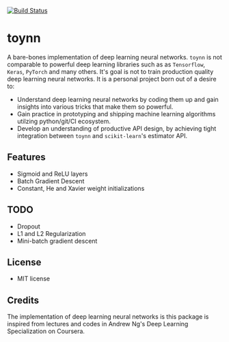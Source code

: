 [![Build Status](https://travis-ci.org/kamran-haider/toyNN.svg?branch=master)](https://travis-ci.org/kamran-haider/toyNN)

toynn
======


A bare-bones implementation of deep learning neural networks. `toynn` is not comparable to powerful deep learning libraries
such as as `Tensorflow`, `Keras`, `PyTorch` and many others. It's goal is not to train production quality deep learning 
neural networks. It is a personal project born out of a desire to:

* Understand deep learning neural networks by coding them up and gain insights into various tricks that make them so powerful.
* Gain practice in prototyping and shipping machine learning algorithms utilzing python/git/CI ecosystem.
* Develop an understanding of productive API design, by achieving tight integration between `toynn` and `scikit-learn`'s estimator API.



Features
--------
* Sigmoid and ReLU layers
* Batch Gradient Descent
* Constant, He and Xavier weight initializations


TODO
----

* Dropout
* L1 and L2 Regularization
* Mini-batch gradient descent



License
-------

* MIT license


Credits
---------

The implementation of deep learning neural networks is this package is inspired from lectures and codes in Andrew Ng's
Deep Learning Specialization on Coursera. 
